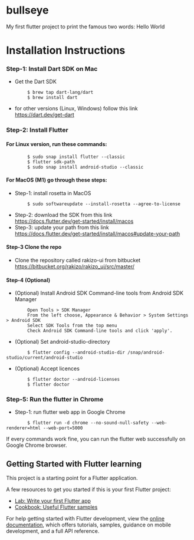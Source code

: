 # bullseye

My first flutter project to print the famous two words:  Hello World

# Installation Instructions
### Step-1: Install Dart SDK on Mac
- Get the Dart SDK <br>
```
        $ brew tap dart-lang/dart
        $ brew install dart
```
- for other versions (Linux, Windows) follow this link <br>
https://dart.dev/get-dart


### Step-2: Install Flutter
#### For Linux version, run these commands:
```
        $ sudo snap install flutter --classic
        $ flutter sdk-path
        $ sudo snap install android-studio --classic
```

#### For MacOS (M1) go through these steps:
* Step-1: install rosetta in MacOS
```
        $ sudo softwareupdate --install-rosetta --agree-to-license
```
* Step-2: download the SDK from this link <br> https://docs.flutter.dev/get-started/install/macos
* Step-3: update your path from this link <br> https://docs.flutter.dev/get-started/install/macos#update-your-path

#### Step-3 Clone the repo
* Clone the repository called rakizo-ui from bitbucket <br> https://bitbucket.org/rakizo/rakizo_ui/src/master/

#### Step-4 (Optional)
* (Optional) Install Android SDK Command-line tools from Android SDK Manager
```
        Open Tools > SDK Manager
        From the left choose, Appearance & Behavior > System Settings > Android SDK
        Select SDK Tools from the top menu
        Check Android SDK Command-line tools and click 'apply'.
```
- (Optional) Set android-studio-directory
```
        $ flutter config --android-studio-dir /snap/android-studio/current/android-studio
```
- (Optional) Accept licences
```
        $ flutter doctor --android-licenses
        $ flutter doctor
```

### Step-5: Run the flutter in Chrome

- Step-1: run flutter web app in Google Chrome
```
        $ flutter run -d chrome --no-sound-null-safety --web-renderer=html --web-port=5000
```
If every commands work fine, you can run the flutter web successfully on Google
Chrome browser.


## Getting Started with Flutter learning

This project is a starting point for a Flutter application.

A few resources to get you started if this is your first Flutter project:

- [Lab: Write your first Flutter app](https://docs.flutter.dev/get-started/codelab)
- [Cookbook: Useful Flutter samples](https://docs.flutter.dev/cookbook)

For help getting started with Flutter development, view the
[online documentation](https://docs.flutter.dev/), which offers tutorials,
samples, guidance on mobile development, and a full API reference.
